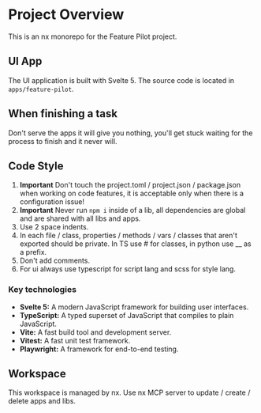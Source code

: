 # Project Overview

This is an nx monorepo for the Feature Pilot project.

## UI App

The UI application is built with Svelte 5. The source code is located in `apps/feature-pilot`.

## When finishing a task
Don't serve the apps it will give you nothing, you'll get stuck waiting for the process to finish and it never will.

## Code Style
1. **Important** Don't touch the project.toml / project.json / package.json when working on code features, it is acceptable only when there is a configuration issue!
2. **Important** Never run `npm i` inside of a lib, all dependencies are global and are shared with all libs and apps.
3. Use 2 space indents.
4. In each file / class, properties / methods / vars / classes that aren't exported should be private. In TS use # for classes, in python use __ as a prefix.
5. Don't add comments.
6. For ui always use typescript for script lang and scss for style lang.

### Key technologies

- **Svelte 5:** A modern JavaScript framework for building user interfaces.
- **TypeScript:** A typed superset of JavaScript that compiles to plain JavaScript.
- **Vite:** A fast build tool and development server.
- **Vitest:** A fast unit test framework.
- **Playwright:** A framework for end-to-end testing.

## Workspace

This workspace is managed by nx. Use nx MCP server to update / create / delete apps and libs.
